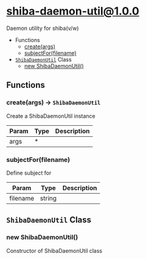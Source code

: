 # shiba-daemon-util@1.0.0

Daemon utility for shiba(v/w)

+ Functions
  + [create(args)](#shiba-daemon-util-function-create)
  + [subjectFor(filename)](#shiba-daemon-util-function-subject-for)
+ [`ShibaDaemonUtil`](#shiba-daemon-util-classes) Class
  + [new ShibaDaemonUtil()](#shiba-daemon-util-classes-shiba-daemon-util-constructor)

## Functions

<a class='md-heading-link' name="shiba-daemon-util-function-create" ></a>

### create(args) -> `ShibaDaemonUtil`

Create a ShibaDaemonUtil instance

| Param | Type | Description |
| ----- | --- | -------- |
| args | * |  |

<a class='md-heading-link' name="shiba-daemon-util-function-subject-for" ></a>

### subjectFor(filename)

Define subject for

| Param | Type | Description |
| ----- | --- | -------- |
| filename | string |  |



<a class='md-heading-link' name="shiba-daemon-util-classes"></a>

## `ShibaDaemonUtil` Class






<a class='md-heading-link' name="shiba-daemon-util-classes-shiba-daemon-util-constructor" ></a>

### new ShibaDaemonUtil()

Constructor of ShibaDaemonUtil class





